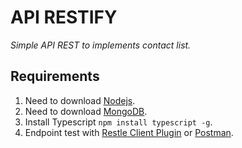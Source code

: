 # API RESTIFY

*Simple API REST to implements contact list.*


## Requirements

1. Need to download [Nodejs](https://nodejs.org/en/).
2. Need to download [MongoDB](https://www.mongodb.com/download-center?jmp=nav#atlas).
4. Install Typescript `npm install typescript -g`.
5. Endpoint test with [Restle Client Plugin](https://chrome.google.com/webstore/detail/restlet-client-rest-api-t/aejoelaoggembcahagimdiliamlcdmfm) or [Postman](https://www.getpostman.com/).
